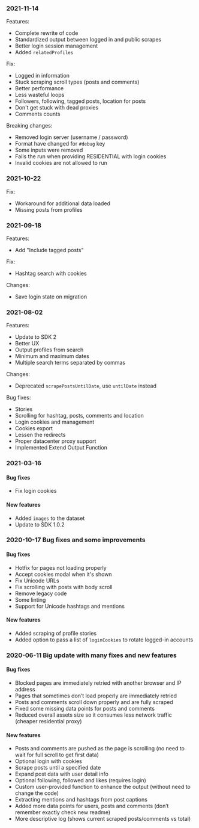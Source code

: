 ### 2021-11-14

Features:
- Complete rewrite of code
- Standardized output between logged in and public scrapes
- Better login session management
- Added `relatedProfiles`

Fix:
- Logged in information
- Stuck scraping scroll types (posts and comments)
- Better performance
- Less wasteful loops
- Followers, following, tagged posts, location for posts
- Don't get stuck with dead proxies
- Comments counts

Breaking changes:
- Removed login server (username / password)
- Format have changed for `#debug` key
- Some inputs were removed
- Fails the run when providing RESIDENTIAL with login cookies
- Invalid cookies are not allowed to run

### 2021-10-22

Fix:
- Workaround for additional data loaded
- Missing posts from profiles

### 2021-09-18

Features:
- Add "Include tagged posts"

Fix:
- Hashtag search with cookies

Changes:
- Save login state on migration

### 2021-08-02

Features:
- Update to SDK 2
- Better UX
- Output profiles from search
- Minimum and maximum dates
- Multiple search terms separated by commas

Changes:
- Deprecated `scrapePostsUntilDate`, use `untilDate` instead

Bug fixes:
- Stories
- Scrolling for hashtag, posts, comments and location
- Login cookies and management
- Cookies export
- Lessen the redirects
- Proper datacenter proxy support
- Implemented Extend Output Function

### 2021-03-16

#### Bug fixes
- Fix login cookies

#### New features
- Added `images` to the dataset
- Update to SDK 1.0.2

### 2020-10-17 Bug fixes and some improvements

#### Bug fixes
- Hotfix for pages not loading properly
- Accept cookies modal when it's shown
- Fix Unicode URLs
- Fix scrolling with posts with body scroll
- Remove legacy code
- Some linting
- Support for Unicode hashtags and mentions

#### New features
- Added scraping of profile stories
- Added option to pass a list of `loginCookies` to rotate logged-in accounts

### 2020-06-11 Big update with many fixes and new features

#### Bug fixes
- Blocked pages are immediately retried with another browser and IP address
- Pages that sometimes don’t load properly are immediately retried
- Posts and comments scroll down properly and are fully scraped
- Fixed some missing data points for posts and comments
- Reduced overall assets size so it consumes less network traffic (cheaper residential proxy)

#### New features
- Posts and comments are pushed as the page is scrolling (no need to wait for full scroll to get first data)
- Optional login with cookies
- Scrape posts until a specified date
- Expand post data with user detail info
- Optional following, followed and likes (requires login)
- Custom user-provided function to enhance the output (without need to change the code)
- Extracting mentions and hashtags from post captions
- Added more data points for users, posts and comments (don’t remember exactly check new readme)
- More descriptive log (shows current scraped posts/comments vs total)

